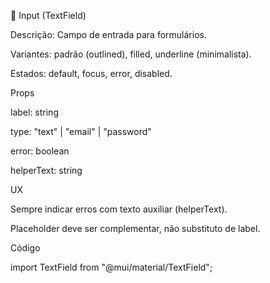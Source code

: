 📌 Input (TextField)

Descrição: Campo de entrada para formulários.

Variantes: padrão (outlined), filled, underline (minimalista).

Estados: default, focus, error, disabled.

Props

label: string

type: "text" | "email" | "password"

error: boolean

helperText: string

UX

Sempre indicar erros com texto auxiliar (helperText).

Placeholder deve ser complementar, não substituto de label.

Código

import TextField from "@mui/material/TextField";

<TextField
  label="Email"
  variant="outlined"
  fullWidth
  type="email"
/>
